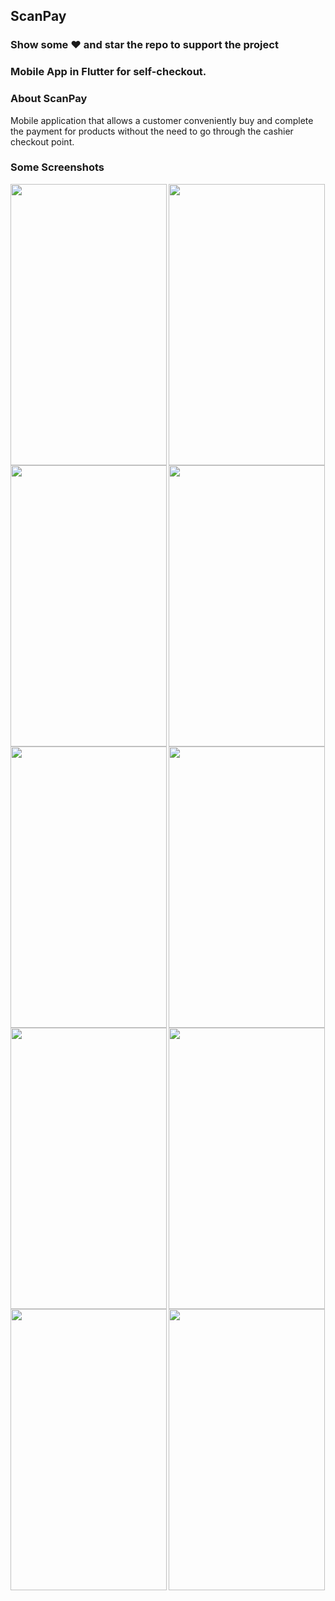 ## ScanPay

### Show some :heart: and star the repo to support the project

### Mobile App in Flutter for self-checkout.

### About ScanPay

Mobile application that allows a customer conveniently buy and complete the payment for products without the need to go through the cashier checkout point.

### Some Screenshots

<img align="left" width="250" height="450" src="https://user-images.githubusercontent.com/47949413/95316775-e0484b80-08b1-11eb-92c2-c763122d3cbd.gif">

<img align="Center" width="250" height="450" src="https://user-images.githubusercontent.com/47949413/95170311-e23add80-07d1-11eb-960c-2d7ace0604f2.jpg">

<img align="left" width="250" height="450" src="https://user-images.githubusercontent.com/47949413/95170334-e7982800-07d1-11eb-9bd1-15c3b3e7ca1b.jpg">
<img align="Center" width="250" height="450" src="https://user-images.githubusercontent.com/47949413/95170348-ee269f80-07d1-11eb-9ef6-6601f24ff710.jpg">

<img align="left" width="250" height="450" src="https://user-images.githubusercontent.com/47949413/95170359-f252bd00-07d1-11eb-9509-a2b7ec4a6811.jpg">
<img align="Center" width="250" height="450" src="https://user-images.githubusercontent.com/47949413/95170371-f7177100-07d1-11eb-8d3d-39888e4001b9.jpg">

<img align="left" width="250" height="450" src="https://user-images.githubusercontent.com/47949413/95170394-fe3e7f00-07d1-11eb-927d-06d7ab77cc7d.jpg">
<img align="Center" width="250" height="450" src="https://user-images.githubusercontent.com/47949413/95170397-ff6fac00-07d1-11eb-97c2-690505eb9bf5.jpg">

<img align="left" width="250" height="450" src="https://user-images.githubusercontent.com/47949413/95170415-04346000-07d2-11eb-8ce3-7c4788b4b0ef.jpg">
<img align="Center" width="250" height="450" src="https://user-images.githubusercontent.com/47949413/95170428-0991aa80-07d2-11eb-9e47-ea4f7a58e4aa.jpg">
